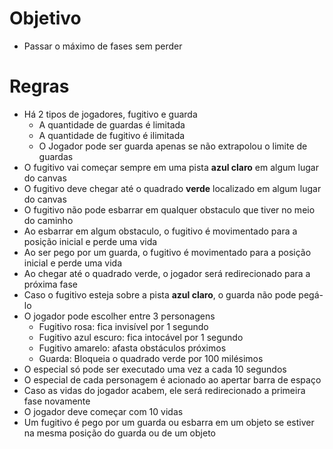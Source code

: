 # Objetivo

- Passar o máximo de fases sem perder


# Regras

- Há 2 tipos de jogadores, fugitivo e guarda
   - A quantidade de guardas é limitada
   - A quantidade de fugitivo é ilimitada
   - O Jogador pode ser guarda apenas se não extrapolou o  limite de guardas
- O fugitivo vai começar sempre em uma pista **azul claro** em algum lugar do canvas
- O fugitivo deve chegar até o quadrado **verde** localizado em algum lugar do canvas
- O fugitivo não pode esbarrar em qualquer obstaculo que tiver no meio do caminho
- Ao esbarrar em algum obstaculo, o fugitivo é movimentado para a posição inicial e perde uma vida
- Ao ser pego por um guarda, o fugitivo é movimentado para a posição inicial e perde uma vida
- Ao chegar até o quadrado verde, o jogador será redirecionado para a próxima fase
- Caso o fugitivo esteja sobre a pista **azul claro**, o guarda não pode pegá-lo
- O jogador pode escolher entre 3 personagens
  - Fugitivo rosa: fica invisível por 1 segundo
  - Fugitivo azul escuro: fica intocável por 1 segundo
  - Fugitivo amarelo: afasta obstáculos próximos 
  - Guarda: Bloqueia o quadrado verde por 100 milésimos 
- O especial só pode ser executado uma vez a cada 10 segundos
 - O especial de cada personagem é acionado ao apertar barra de espaço
 - Caso as vidas do jogador acabem, ele será redirecionado a primeira fase novamente
 - O jogador deve começar com 10 vidas
 - Um fugitivo é pego por um guarda ou esbarra em um objeto se estiver na mesma posição do guarda ou de um objeto